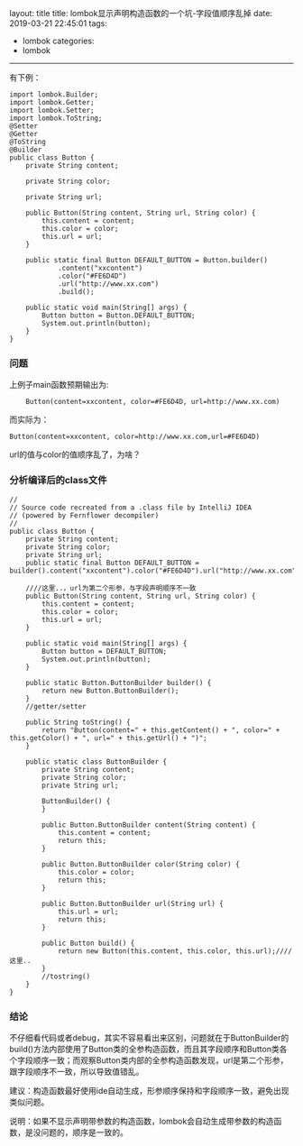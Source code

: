 layout: title
title: lombok显示声明构造函数的一个坑-字段值顺序乱掉
date: 2019-03-21 22:45:01
tags:
- lombok
categories:
- lombok
---

有下例：

```
import lombok.Builder;
import lombok.Getter;
import lombok.Setter;
import lombok.ToString;
@Setter
@Getter
@ToString
@Builder
public class Button {
    private String content;

    private String color;

    private String url;

    public Button(String content, String url, String color) {
        this.content = content;
        this.color = color;
        this.url = url;
    }

    public static final Button DEFAULT_BUTTON = Button.builder()
            .content("xxcontent")
            .color("#FE6D4D")
            .url("http://www.xx.com")
            .build();

    public static void main(String[] args) {
        Button button = Button.DEFAULT_BUTTON;
        System.out.println(button);
    }
}
```

### 问题
上例子main函数预期输出为:

```
    Button(content=xxcontent, color=#FE6D4D, url=http://www.xx.com)

```
而实际为：
```
Button(content=xxcontent, color=http://www.xx.com,url=#FE6D4D)
```

url的值与color的值顺序乱了，为啥？

### 分析编译后的class文件
```
//
// Source code recreated from a .class file by IntelliJ IDEA
// (powered by Fernflower decompiler)
//
public class Button {
    private String content;
    private String color;
    private String url;
    public static final Button DEFAULT_BUTTON = builder().content("xxcontent").color("#FE6D4D").url("http://www.xx.com").build();

    ////这里..，url为第二个形参，与字段声明顺序不一致
    public Button(String content, String url, String color) {
        this.content = content;
        this.color = color;
        this.url = url;
    }

    public static void main(String[] args) {
        Button button = DEFAULT_BUTTON;
        System.out.println(button);
    }

    public static Button.ButtonBuilder builder() {
        return new Button.ButtonBuilder();
    }
    //getter/setter

    public String toString() {
        return "Button(content=" + this.getContent() + ", color=" + this.getColor() + ", url=" + this.getUrl() + ")";
    }

    public static class ButtonBuilder {
        private String content;
        private String color;
        private String url;

        ButtonBuilder() {
        }

        public Button.ButtonBuilder content(String content) {
            this.content = content;
            return this;
        }

        public Button.ButtonBuilder color(String color) {
            this.color = color;
            return this;
        }

        public Button.ButtonBuilder url(String url) {
            this.url = url;
            return this;
        }

        public Button build() {
            return new Button(this.content, this.color, this.url);////这里..
        }
        //tostring()
    }
}

```

### 结论
不仔细看代码或者debug，其实不容易看出来区别，问题就在于ButtonBuilder的build()方法内部使用了Button类的全参构造函数，而且其字段顺序和Button类各个字段顺序一致；而观察Button类内部的全参构造函数发现，url是第二个形参，跟字段顺序不一致，所以导致值错乱。

建议：构造函数最好使用ide自动生成，形参顺序保持和字段顺序一致，避免出现类似问题。


说明：如果不显示声明带参数的构造函数，lombok会自动生成带参数的构造函数，是没问题的，顺序是一致的。